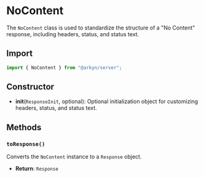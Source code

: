 # NoContent

The `NoContent` class is used to standardize the structure of a "No Content" response, including headers, status, and status text.

## Import

```ts
import { NoContent } from "@arkyn/server";
```

## Constructor

- **init**(`ResponseInit`, optional): Optional initialization object for customizing headers, status, and status text.

## Methods

### `toResponse()`

Converts the `NoContent` instance to a `Response` object.

- **Return**: `Response`
